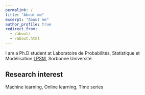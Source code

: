 ```yaml
---
permalink: /
title: "About me"
excerpt: "About me"
author_profile: true
redirect_from: 
  - /about/
  - /about.html
---
```


I am a Ph.D student at Laboratoire de Probabilités, Statistique et Modélisation [LPSM](https://www.lpsm.paris "LPSM"), Sorbonne Université. 

## Research interest
Machine learning, Online learning, Time series


